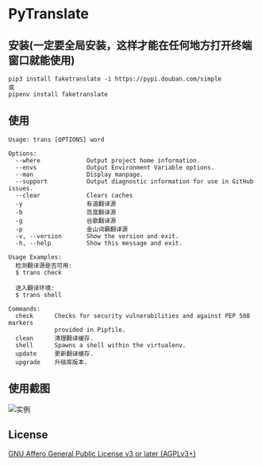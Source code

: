 # PyTranslate

## 安装(一定要全局安装，这样才能在任何地方打开终端窗口就能使用)
```
pip3 install faketranslate -i https://pypi.douban.com/simple
或
pipenv install faketranslate
```

## 使用
```
Usage: trans [OPTIONS] word

Options:
  --where             Output project home information.
  --envs              Output Environment Variable options.
  --man               Display manpage.
  --support           Output diagnostic information for use in GitHub issues.
  --clear             Clears caches
  -y                  有道翻译源
  -b                  百度翻译源
  -g                  谷歌翻译源
  -p                  金山词霸翻译源
  -v, --version       Show the version and exit.
  -h, --help          Show this message and exit.

Usage Examples:
  检测翻译源是否可用:
  $ trans check

  进入翻译环境:
  $ trans shell 

Commands:
  check      Checks for security vulnerabilities and against PEP 508 markers
             provided in Pipfile.
  clean      清理翻译缓存.
  shell      Spawns a shell within the virtualenv.
  update     更新翻译缓存.
  upgrade    升级库版本.

```

## 使用截图
![实例](https://github.com/HeywoodKing/faketranslate "实例")

## License
[GNU Affero General Public License v3 or later (AGPLv3+)](https://github.com/HeywoodKing/faketranslate "GNU Affero General Public License v3 or later (AGPLv3+)")


